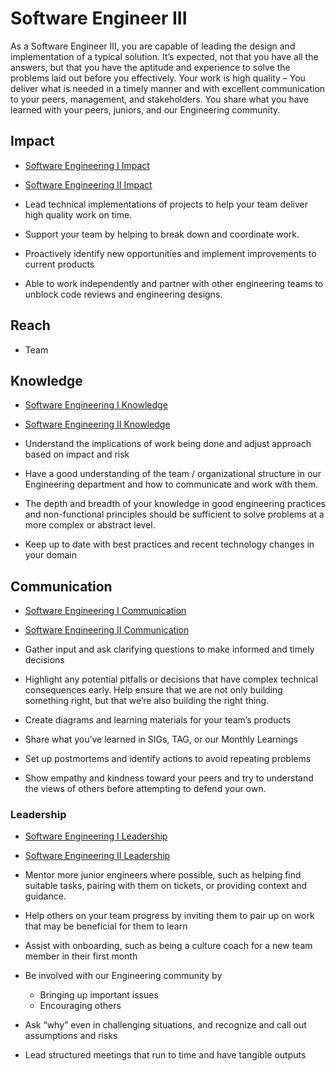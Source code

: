 # Software Engineer III
As a Software Engineer III, you are capable of leading the design and implementation of a typical solution. It’s expected, not that you have all the answers, but that you have the aptitude and experience to solve the problems laid out before you effectively. Your work is high quality – You deliver what is needed in a timely manner and with excellent communication to your peers, management, and stakeholders. You share what you have learned with your peers, juniors, and our Engineering community.

## Impact

- [Software Engineering I Impact](./software_engineer_I#Impact)
- [Software Engineering II Impact](./software_engineer_II#Impact)

- Lead technical implementations of projects to help your team deliver high quality work on time.

- Support your team by helping to break down and coordinate work.

- Proactively identify new opportunities and implement improvements to current products

- Able to work independently and partner with other engineering teams to unblock code reviews and engineering designs. 

## Reach

- Team

## Knowledge

- [Software Engineering I Knowledge](./software_engineer_I#Knowledge)
- [Software Engineering II Knowledge](./software_engineer_II#Knowledge)

- Understand the implications of work being done and adjust approach based on impact and risk

- Have a good understanding of the team / organizational structure in our Engineering department and how to communicate and work with them.

- The depth and breadth of your knowledge in good engineering practices and non-functional principles should be sufficient to solve problems at a more complex or abstract level.

- Keep up to date with best practices and recent technology changes in your domain 

## Communication

- [Software Engineering I Communication](./software_engineer_I#Communication)
- [Software Engineering II Communication](./software_engineer_II#Communication)

- Gather input and ask clarifying questions to make informed and timely decisions

- Highlight any potential pitfalls or decisions that have complex technical consequences early. Help ensure that we are not only building something right, but that we’re also building the right thing.

- Create diagrams and learning materials for your team’s products

- Share what you’ve learned in SIGs, TAG, or our Monthly Learnings

- Set up postmortems and identify actions to avoid repeating problems

- Show empathy and kindness toward your peers and try to understand the views of others before attempting to defend your own. 

### Leadership

- [Software Engineering I Leadership](./software_engineer_I#Leadership)
- [Software Engineering II Leadership](./software_engineer_II#Leadership)

- Mentor more junior engineers where possible, such as helping find suitable tasks, pairing with them on tickets, or providing context and guidance.

- Help others on your team progress by inviting them to pair up on work that may be beneficial for them to learn

- Assist with onboarding, such as being a culture coach for a new team member in their first month

- Be involved with our Engineering community by
  - Bringing up important issues
  - Encouraging others
- Ask “why” even in challenging situations, and recognize and call out assumptions and risks

- Lead structured meetings that run to time and have tangible outputs 
